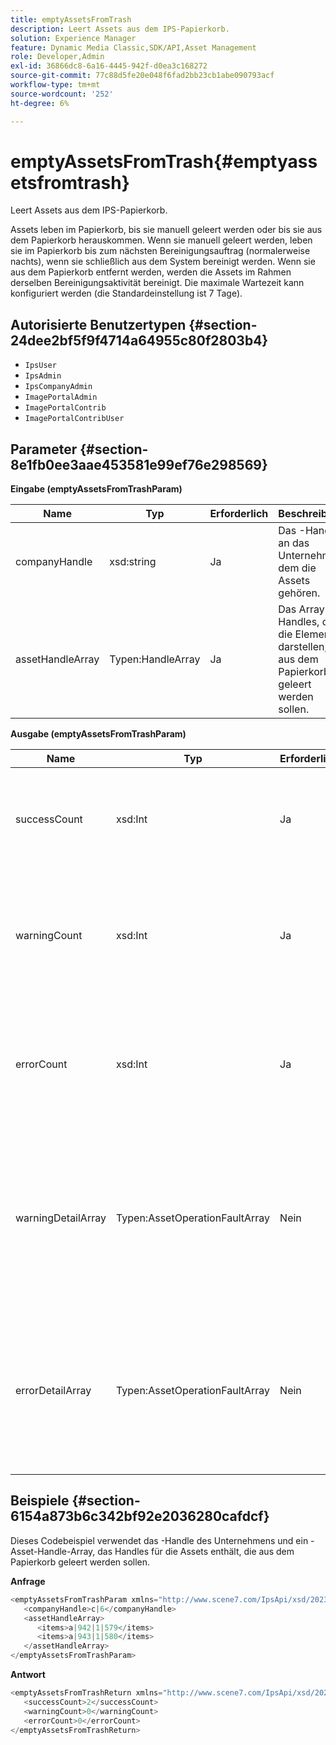 ```yaml
---
title: emptyAssetsFromTrash
description: Leert Assets aus dem IPS-Papierkorb.
solution: Experience Manager
feature: Dynamic Media Classic,SDK/API,Asset Management
role: Developer,Admin
exl-id: 36866dc8-6a16-4445-942f-d0ea3c168272
source-git-commit: 77c88d5fe20e048f6fad2bb23cb1abe090793acf
workflow-type: tm+mt
source-wordcount: '252'
ht-degree: 6%

---
```


# emptyAssetsFromTrash{#emptyassetsfromtrash}

Leert Assets aus dem IPS-Papierkorb.

Assets leben im Papierkorb, bis sie manuell geleert werden oder bis sie aus dem Papierkorb herauskommen. Wenn sie manuell geleert werden, leben sie im Papierkorb bis zum nächsten Bereinigungsauftrag (normalerweise nachts), wenn sie schließlich aus dem System bereinigt werden. Wenn sie aus dem Papierkorb entfernt werden, werden die Assets im Rahmen derselben Bereinigungsaktivität bereinigt. Die maximale Wartezeit kann konfiguriert werden (die Standardeinstellung ist 7 Tage).

## Autorisierte Benutzertypen {#section-24dee2bf5f9f4714a64955c80f2803b4}

* `IpsUser`
* `IpsAdmin`
* `IpsCompanyAdmin`
* `ImagePortalAdmin`
* `ImagePortalContrib`
* `ImagePortalContribUser`

## Parameter {#section-8e1fb0ee3aae453581e99ef76e298569}

**Eingabe (emptyAssetsFromTrashParam)**

| Name | Typ | Erforderlich | Beschreibung |
|---|---|---|---|
| companyHandle | xsd:string | Ja | Das -Handle an das Unternehmen, dem die Assets gehören. |
| assetHandleArray | Typen:HandleArray | Ja | Das Array von Handles, die die Elemente darstellen, die aus dem Papierkorb geleert werden sollen. |

**Ausgabe (emptyAssetsFromTrashParam)**

| Name | Typ | Erforderlich | Beschreibung |
|---|---|---|---|
| successCount | xsd:Int | Ja | Die Anzahl der Assets, die erfolgreich aus dem Papierkorb geleert wurden. |
| warningCount | xsd:Int | Ja | Die Anzahl der Warnungen, die generiert wurden, wenn versucht wurde, Assets aus dem Papierkorb zu leeren. |
| errorCount | xsd:Int | Ja | Die Anzahl der Fehler, die generiert wurden, als der Vorgang versucht hat, Assets aus dem Papierkorb zu leeren. |
| warningDetailArray | Typen:AssetOperationFaultArray | Nein | Das Array von Details, die mit den Assets verknüpft sind und Warnungen generiert haben, wenn der Vorgang versucht hat, sie aus dem Papierkorb zu leeren. |
| errorDetailArray | Typen:AssetOperationFaultArray | Nein | Das Array von Details, die mit den Assets verknüpft sind und Fehler generiert haben, als der Vorgang versucht hat, sie aus dem Papierkorb zu leeren. |

## Beispiele {#section-6154a873b6c342bf92e2036280cafdcf}

Dieses Codebeispiel verwendet das -Handle des Unternehmens und ein -Asset-Handle-Array, das Handles für die Assets enthält, die aus dem Papierkorb geleert werden sollen.

**Anfrage**

```java
<emptyAssetsFromTrashParam xmlns="http://www.scene7.com/IpsApi/xsd/2023-01-15">
   <companyHandle>c|6</companyHandle>
   <assetHandleArray>
      <items>a|942|1|579</items>
      <items>a|943|1|580</items>
   </assetHandleArray>
</emptyAssetsFromTrashParam>
```

**Antwort**

```java
<emptyAssetsFromTrashReturn xmlns="http://www.scene7.com/IpsApi/xsd/2023-01-15">
   <successCount>2</successCount>
   <warningCount>0</warningCount>
   <errorCount>0</errorCount>
</emptyAssetsFromTrashReturn>
```
